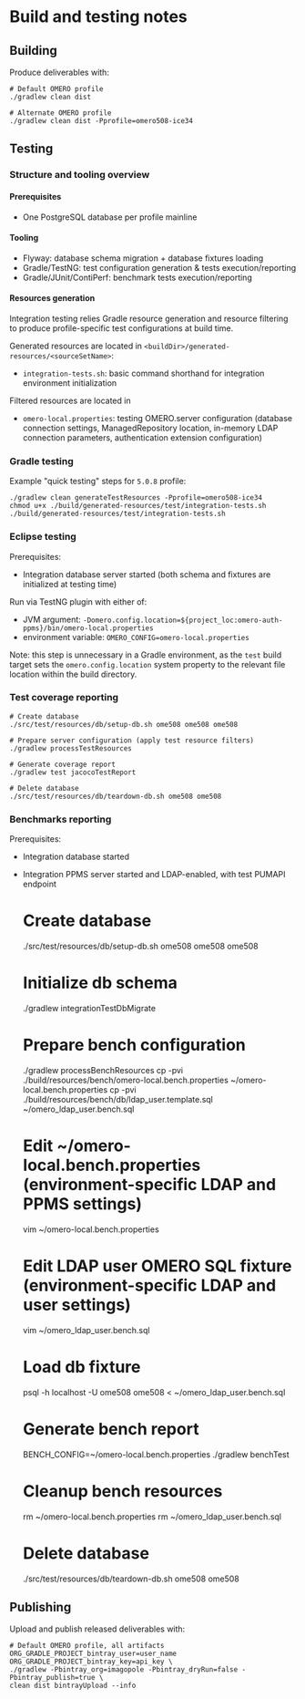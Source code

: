 # Build and testing notes


## Building

Produce deliverables with:

    # Default OMERO profile
    ./gradlew clean dist

    # Alternate OMERO profile
    ./gradlew clean dist -Pprofile=omero508-ice34


## Testing

### Structure and tooling overview

#### Prerequisites

- One PostgreSQL database per profile mainline

#### Tooling

- Flyway: database schema migration + database fixtures loading
- Gradle/TestNG: test configuration generation & tests execution/reporting
- Gradle/JUnit/ContiPerf: benchmark tests execution/reporting

#### Resources generation

Integration testing relies Gradle resource generation and resource filtering to produce
profile-specific test configurations at build time.

Generated resources are located in `<buildDir>/generated-resources/<sourceSetName>`:

- `integration-tests.sh`: basic command shorthand for integration environment initialization

Filtered resources are located in

- `omero-local.properties`: testing OMERO.server configuration (database connection settings,
   ManagedRepository location, in-memory LDAP connection parameters, authentication extension configuration)

### Gradle testing

Example "quick testing" steps for `5.0.8` profile:

    ./gradlew clean generateTestResources -Pprofile=omero508-ice34
    chmod u+x ./build/generated-resources/test/integration-tests.sh
    ./build/generated-resources/test/integration-tests.sh

### Eclipse testing

Prerequisites:

  - Integration database server started (both schema and fixtures are initialized at testing time)

Run via TestNG plugin with either of:

  - JVM argument: `-Domero.config.location=${project_loc:omero-auth-ppms}/bin/omero-local.properties`
  - environment variable: `OMERO_CONFIG=omero-local.properties`

Note: this step is unnecessary in a Gradle environment, as the `test` build target sets the `omero.config.location`
system property to the relevant file location within the build directory.

### Test coverage reporting

    # Create database
    ./src/test/resources/db/setup-db.sh ome508 ome508 ome508

    # Prepare server configuration (apply test resource filters)
    ./gradlew processTestResources

    # Generate coverage report
    ./gradlew test jacocoTestReport

    # Delete database
    ./src/test/resources/db/teardown-db.sh ome508 ome508

### Benchmarks reporting

Prerequisites:

  - Integration database started
  - Integration PPMS server started and LDAP-enabled, with test PUMAPI endpoint

    # Create database
    ./src/test/resources/db/setup-db.sh ome508 ome508 ome508

    # Initialize db schema
    ./gradlew integrationTestDbMigrate

    # Prepare bench configuration
    ./gradlew processBenchResources
    cp -pvi ./build/resources/bench/omero-local.bench.properties ~/omero-local.bench.properties
    cp -pvi ./build/resources/bench/db/ldap_user.template.sql    ~/omero_ldap_user.bench.sql

    # Edit ~/omero-local.bench.properties (environment-specific LDAP and PPMS settings)
    vim ~/omero-local.bench.properties

    # Edit LDAP user OMERO SQL fixture (environment-specific LDAP and user settings)
    vim ~/omero_ldap_user.bench.sql

    # Load db fixture
    psql -h localhost -U ome508 ome508 < ~/omero_ldap_user.bench.sql

    # Generate bench report
    BENCH_CONFIG=~/omero-local.bench.properties ./gradlew benchTest

    # Cleanup bench resources
    rm ~/omero-local.bench.properties
    rm ~/omero_ldap_user.bench.sql

    # Delete database
    ./src/test/resources/db/teardown-db.sh ome508 ome508


## Publishing

Upload and publish released deliverables with:

    # Default OMERO profile, all artifacts
    ORG_GRADLE_PROJECT_bintray_user=user_name ORG_GRADLE_PROJECT_bintray_key=api_key \
    ./gradlew -Pbintray_org=imagopole -Pbintray_dryRun=false -Pbintray_publish=true \
    clean dist bintrayUpload --info
